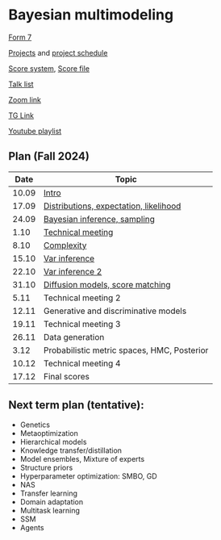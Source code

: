 # Bayesian multimodeling
[Form 7](https://docs.google.com/forms/d/e/1FAIpQLSfLXmZp-sfO5o7f704_J5HO0f0SeHlOVzHelxcH94naoCfj7A/viewform?usp=sf_link)

[Projects](projects.md) and [project schedule](project_schedule.md)

[Score system](eval.md), [Score file](https://disk.yandex.ru/i/TjMaAUKU85TqRQ)

[Talk list](talks.md)

[Zoom link](https://m1p.org/go_zoom2)

[TG Link](https://t.me/+XwE8i4hw5DY2MTUy)

[Youtube playlist](https://www.youtube.com/playlist?list=PLk4h7dmY2eYH7TR9DDkeXRw6s1tIY2_Kb)

## Plan (Fall 2024)
|Date|Topic|
| --- | --- |
| 10.09 | [Intro](slides/slides_0_intro.pdf) | 
| 17.09 | [Distributions, expectation, likelihood](slides/slides_1_distributions.pdf) | 
| 24.09 | [Bayesian inference, sampling](slides/slides_2_inference.pdf) | 
| 1.10 | [Technical meeting](slides/tm1.pdf)  | 
| 8.10 | [Complexity](slides/slides_3_complexity.pdf)  | 
| 15.10 | [Var inference](slides/slides_4_var1.pdf)  | 
| 22.10 | [Var inference 2](slides/slides_5_var2.pdf)   | 
| 31.10 | [Diffusion models, score matching](slides/slides_6_dif.pdf)   | 
| 5.11 | Technical meeting 2 | 
| 12.11 | Generative and discriminative models  | 
| 19.11 | Technical meeting 3   | 
| 26.11 | Data generation  | 
| 3.12 | Probabilistic metric spaces, HMC, Posterior | 
| 10.12 | Technical meeting 4 | 
| 17.12 | Final scores  | 



## Next term plan (tentative):
* Genetics
* Metaoptimization
* Hierarchical models
* Knowledge transfer/distillation
* Model ensembles, Mixture of experts
* Structure priors
* Hyperparameter optimization: SMBO, GD
* NAS
* Transfer learning
* Domain adaptation
* Multitask learning
* SSM
* Agents


